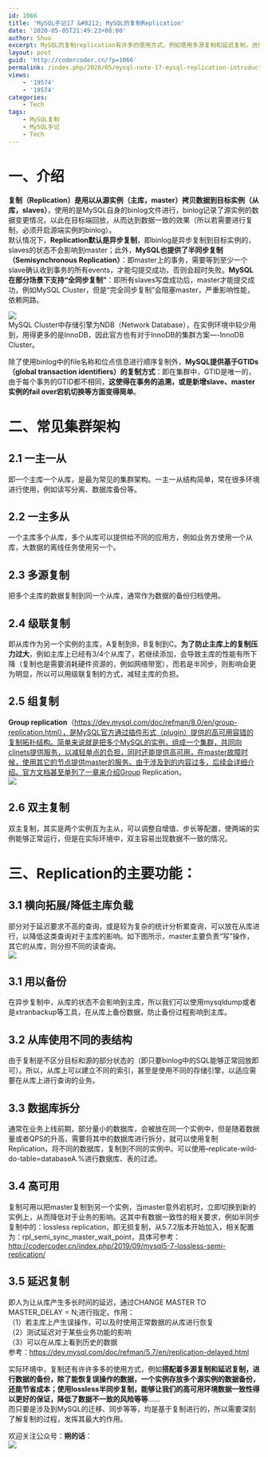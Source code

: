 ```yaml
---
id: 1066
title: 'MySQL手记17 &#8212; MySQL的复制Replication'
date: '2020-05-05T21:49:23+08:00'
author: Shuo
excerpt: MySQL的复制replication有许多的使用方式，例如使用多源复制和延迟复制，进行数据的备份，除了能恢复误操作的数据，还能节省成本；lossless半同步复制，能够让我们的高可用环境数据一致性得以更好的保证，降低了数据不一致的风险等等
layout: post
guid: 'http://codercoder.cn/?p=1066'
permalink: /index.php/2020/05/mysql-note-17-mysql-replication-introduction/
views:
    - '19574'
    - '19574'
categories:
    - Tech
tags:
    - MySQL复制
    - MySQL手记
    - Tech
---
```


# 一、介绍

 **复制（Replication）是用以从源实例（主库，master）拷贝数据到目标实例（从库，slaves）**，使用的是MySQL自身的binlog文件进行，binlog记录了源实例的数据变更情况，以此在目标端回放，从而达到数据一致的效果（所以若需要进行复制，必须开启源端实例的binlog）。  
 默认情况下，**Replication默认是异步复制**，即binlog是异步复制到目标实例的，slaves的状态不会影响到master；此外，**MySQL也提供了半同步复制（Semisynchronous Replication）**：即master上的事务，需要等到至少一个slave确认收到事务的所有events，才能勾提交成功，否则会超时失败。**MySQL在部分场景下支持“全同步复制”**：即所有slaves写盘成功后，master才能提交成功，例如MySQL Cluster，但是“完全同步复制”会阻塞master，严重影响性能，依赖网路。

[![](http://codercoder.cn/wp-content/uploads/2020/05/2020-05-057.png)](http://codercoder.cn/wp-content/uploads/2020/05/2020-05-057.png)  
 MySQL Cluster中存储引擎为NDB（Network Database），在实例环境中较少用到，用得更多的是InnoDB，因此官方也有对于InnoDB的集群方案—-InnoDB Cluster。

 除了使用binlog中的file名称和位点信息进行顺序复制外，**MySQL提供基于GTIDs（global transaction identifiers）的复制方式**：即在集群中，GTID是唯一的，由于每个事务的GTID都不相同，**这使得在事务的追溯，或是新增slave、master实例的fail over宕机切换等方面变得简单**。

# 二、常见集群架构

## 2.1 一主一从

 即一个主库一个从库，是最为常见的集群架构。一主一从结构简单，常在很多环境进行使用，例如读写分离、数据库备份等。

## 2.2 一主多从

 一个主库多个从库，多个从库可以提供给不同的应用方，例如业务方使用一个从库，大数据的离线任务使用另一个。

## 2.3 多源复制

 把多个主库的数据复制到同一个从库，通常作为数据的备份归档使用。

## 2.4 级联复制

 即从库作为另一个实例的主库，A复制到B，B复制到C。**为了防止主库上的复制压力过大**，例如主库上已经有3/4个从库了，若继续添加，会导致主库的性能有所下降（复制也是需要消耗硬件资源的，例如网络带宽），而若是半同步，则影响会更为明显，所以可以用级联复制的方式，减轻主库的负担。

## 2.5 组复制

 **Group replication**（https://dev.mysql.com/doc/refman/8.0/en/group-replication.html），是MySQL官方通过插件形式（plugin）提供的高可用容错的复制拓扑结构。简单来说就是把多个MySQL的实例，组成一个集群，共同向clinets提供服务，以减轻单点的负担，同时还能提供高可用，在master故障时候，使用其它的节点提供master的服务。由于涉及到的内容过多，后续会详细介绍。官方文档甚至单列了一章来介绍Group Replication。  
[![](http://codercoder.cn/wp-content/uploads/2020/05/2020-05-0561.png)](http://codercoder.cn/wp-content/uploads/2020/05/2020-05-0561.png)

## 2.6 双主复制

 双主复制，其实是两个实例互为主从，可以调整自增值、步长等配置，使两端的实例能够正常运行，但是在实际环境中，双主容易出现数据不一致的情况。

# 三、Replication的主要功能：

## 3.1 横向拓展/降低主库负载

 部分对于延迟要求不高的查询，或是较为复杂的统计分析累查询，可以放在从库进行，以降低这类查询对于主库的影响。如下图所示，master主要负责“写”操作，其它的从库，则分担不同的读查询。  
[![](http://codercoder.cn/wp-content/uploads/2020/05/2020-05-0559.png)](http://codercoder.cn/wp-content/uploads/2020/05/2020-05-0559.png)

## 3.1 用以备份

 在异步复制中，从库的状态不会影响到主库，所以我们可以使用mysqldump或者是xtranbackup等工具，在从库上备份数据，防止备份过程影响到主库。

## 3.2 从库使用不同的表结构

 由于复制是不区分目标和源的部分状态的（即只要binlog中的SQL能够正常回放即可）。所以，从库上可以建立不同的索引，甚至是使用不同的存储引擎，以适应需要在从库上进行查询的业务。

## 3.3 数据库拆分

 通常在业务上线前期，部分量小的数据库，会被放在同一个实例中，但是随着数据量或者QPS的升高，需要将其中的数据库进行拆分，就可以使用复制Replication，将不同的数据库，复制到不同的实例中。可以使用–replicate-wild-do-table=databaseA.%进行数据库、表的过滤。

## 3.4 高可用

 复制可用以把master复制到另一个实例，当master意外宕机时，立即切换到新的实例上，从而降低对于业务的影响。这其中有数据一致性的相关要求，例如半同步复制中的：lossless replication，即无损复制，从5.7.2版本开始加入，相关配置为：rpl\_semi\_sync\_master\_wait\_point，具体可参考：http://codercoder.cn/index.php/2019/09/mysql5-7-lossless-semi-replication/

## 3.5 延迟复制

 即人为让从库产生多长时间的延迟，通过CHANGE MASTER TO MASTER\_DELAY = N;进行指定。作用：  
（1）若主库上产生误操作，可以及时使用正常数据的从库进行恢复  
（2）测试延迟对于某些业务功能的影响  
（3）可以在从库上看到历史的数据  
参考：https://dev.mysql.com/doc/refman/5.7/en/replication-delayed.html

 实际环境中，复制还有许许多多的使用方式，例如**搭配着多源复制和延迟复制，进行数据的备份，除了能恢复误操作的数据，一个实例存放多个源实例的数据备份，还能节省成本；使用lossless半同步复制，能够让我们的高可用环境数据一致性得以更好的保证，降低了数据不一致的风险等等**……  
 而只要是涉及到MySQL的迁移、同步等等，均是基于复制进行的，所以需要深刻了解复制的过程，发挥其最大的作用。

欢迎关注公众号：**朔的话**：  
![](http://codercoder.cn/wp-content/uploads/2020/04/2020-04-2693.jpg)